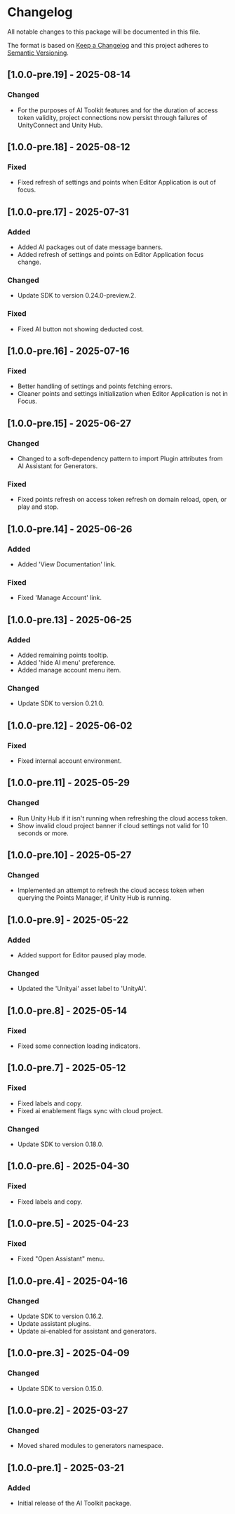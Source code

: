 # Changelog
All notable changes to this package will be documented in this file.

The format is based on [Keep a Changelog](http://keepachangelog.com/en/1.0.0/)
and this project adheres to [Semantic Versioning](http://semver.org/spec/v2.0.0.html).

## [1.0.0-pre.19] - 2025-08-14

### Changed

- For the purposes of AI Toolkit features and for the duration of access token validity, project connections now persist through failures of UnityConnect and Unity Hub. 

## [1.0.0-pre.18] - 2025-08-12

### Fixed

- Fixed refresh of settings and points when Editor Application is out of focus.

## [1.0.0-pre.17] - 2025-07-31

### Added

- Added AI packages out of date message banners.
- Added refresh of settings and points on Editor Application focus change.

### Changed

- Update SDK to version 0.24.0-preview.2.

### Fixed

- Fixed AI button not showing deducted cost.

## [1.0.0-pre.16] - 2025-07-16

### Fixed

- Better handling of settings and points fetching errors.
- Cleaner points and settings initialization when Editor Application is not in Focus.

## [1.0.0-pre.15] - 2025-06-27

### Changed

- Changed to a soft-dependency pattern to import Plugin attributes from AI Assistant for Generators.

### Fixed

- Fixed points refresh on access token refresh on domain reload, open, or play and stop.

## [1.0.0-pre.14] - 2025-06-26

### Added

- Added 'View Documentation' link.

### Fixed

- Fixed 'Manage Account' link.

## [1.0.0-pre.13] - 2025-06-25

### Added

- Added remaining points tooltip.
- Added 'hide AI menu' preference.
- Added manage account menu item.

### Changed

- Update SDK to version 0.21.0.

## [1.0.0-pre.12] - 2025-06-02

### Fixed

- Fixed internal account environment.

## [1.0.0-pre.11] - 2025-05-29

### Changed

- Run Unity Hub if it isn't running when refreshing the cloud access token.
- Show invalid cloud project banner if cloud settings not valid for 10 seconds or more.

## [1.0.0-pre.10] - 2025-05-27

### Changed

- Implemented an attempt to refresh the cloud access token when querying the Points Manager, if Unity Hub is running.

## [1.0.0-pre.9] - 2025-05-22

### Added

- Added support for Editor paused play mode.

### Changed

- Updated the 'Unityai' asset label to 'UnityAI'.

## [1.0.0-pre.8] - 2025-05-14

### Fixed

- Fixed some connection loading indicators.

## [1.0.0-pre.7] - 2025-05-12

### Fixed

- Fixed labels and copy.
- Fixed ai enablement flags sync with cloud project.

### Changed

- Update SDK to version 0.18.0.

## [1.0.0-pre.6] - 2025-04-30

### Fixed

- Fixed labels and copy.

## [1.0.0-pre.5] - 2025-04-23

### Fixed

- Fixed "Open Assistant" menu.

## [1.0.0-pre.4] - 2025-04-16

### Changed

- Update SDK to version 0.16.2.
- Update assistant plugins.
- Update ai-enabled for assistant and generators.

## [1.0.0-pre.3] - 2025-04-09

### Changed

- Update SDK to version 0.15.0.

## [1.0.0-pre.2] - 2025-03-27

### Changed

- Moved shared modules to generators namespace.

## [1.0.0-pre.1] - 2025-03-21

### Added

- Initial release of the AI Toolkit package.
